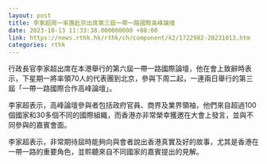 ```yaml
---
layout: post
title: 李家超周一率團赴京出席第三屆一帶一路國際高峰論壇
date: 2023-10-13 11:33:38.000000000 +08:00
link: https://news.rthk.hk/rthk/ch/component/k2/1722982-20231013.htm
categories: rthk
---
```


行政長官李家超出席在本港舉行的第六屆一帶一路國際論壇，他在會上致辭時表示，下星期一將率領70人的代表團到北京，參與下周二起，一連兩日舉行的第三屆「一帶一路國際合作高峰論壇」。

李家超表示，高峰論壇參與者包括政府官員、商界及業界領袖，他們來自超過100個國家和30多個不同的國際組織，而香港亦非常榮幸獲邀在大會上發言，並與不同參與的嘉賓會面。

李家超表示，非常期待屆時能夠向與會者說出香港真實及好的故事，尤其是香港在一帶一路的重要角色，並聆聽來自不同國家的嘉賓提出的見解。
